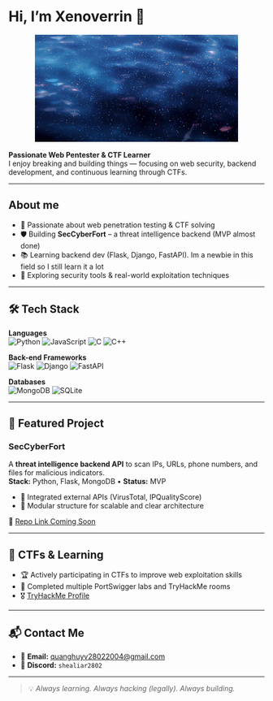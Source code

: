 # Hi, I’m Xenoverrin 👋  

<p align="center">
  <img src="uwu.gif" width="400" alt="Hacker animation">
</p>

**Passionate Web Pentester & CTF Learner**  
I enjoy breaking and building things — focusing on web security, backend development, and continuous learning through CTFs.

---

## About me
- 🎯 Passionate about web penetration testing & CTF solving
- 🛡️ Building **SecCyberFort** – a threat intelligence backend (MVP almost done)
- 📚 Learning backend dev (Flask, Django, FastAPI). Im a newbie in this field so I still learn it a lot
- 🔐 Exploring security tools & real-world exploitation techniques

---

## 🛠️ Tech Stack  

**Languages**  
![Python](https://img.shields.io/badge/Python-3776AB?logo=python&logoColor=white) ![JavaScript](https://img.shields.io/badge/JavaScript-F7DF1E?logo=javascript&logoColor=black) ![C](https://img.shields.io/badge/C-A8B9CC?logo=c&logoColor=black) ![C++](https://img.shields.io/badge/C++-00599C?logo=cplusplus&logoColor=white)

**Back-end Frameworks**  
![Flask](https://img.shields.io/badge/Flask-000000?logo=flask&logoColor=white) ![Django](https://img.shields.io/badge/Django-092E20?logo=django&logoColor=white) ![FastAPI](https://img.shields.io/badge/FastAPI-009688?logo=fastapi&logoColor=white)

**Databases**  
![MongoDB](https://img.shields.io/badge/MongoDB-47A248?logo=mongodb&logoColor=white) ![SQLite](https://img.shields.io/badge/SQLite-003B57?logo=sqlite&logoColor=white)

---

## 🚀 Featured Project  

### SecCyberFort  
A **threat intelligence backend API** to scan IPs, URLs, phone numbers, and files for malicious indicators.  
**Stack:** Python, Flask, MongoDB • **Status:** MVP  
- 🔎 Integrated external APIs (VirusTotal, IPQualityScore)
- 📂 Modular structure for scalable and clear architecture  

🔗 [Repo Link Coming Soon]()

---

## 🧪 CTFs & Learning  
- 🏆 Actively participating in CTFs to improve web exploitation skills  
- 🧩 Completed multiple PortSwigger labs and TryHackMe rooms  
- 🎖️ [TryHackMe Profile](https://tryhackme.com/p/XenoVerrin)

---

## 📬 Contact Me  
- 📧 **Email:** [quanghuyv28022004@gmail.com](mailto:quanghuyv28022004@gmail.com)  
- 💬 **Discord:** `shealiar2802`

---

> 💡 *Always learning. Always hacking (legally). Always building.*

